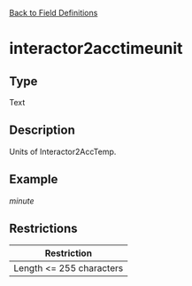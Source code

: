 [Back to Field Definitions](../../field_definition_overview)
# interactor2acctimeunit

## Type
Text

## Description


Units of Interactor2AccTemp.
## Example
*minute*

## Restrictions
| Restriction |
| :---------: |
| Length <= 255 characters |

